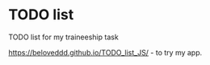# TODO list
TODO list for my traineeship task

https://beloveddd.github.io/TODO_list_JS/ - to try my app.
